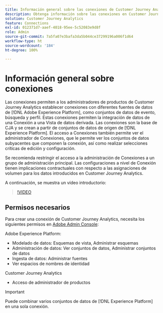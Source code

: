 ```yaml
---
title: Información general sobre las conexiones de Customer Journey Analytics
description: Obtenga información sobre las conexiones en Customer Journey Analytics.
solution: Customer Journey Analytics
feature: Connections
exl-id: 012371d7-aaef-4018-95ee-5c52083e9d8f
role: Admin
source-git-commit: 7a5fa07e3bafa3da5b044ce37299196a006f1d64
workflow-type: ht
source-wordcount: '184'
ht-degree: 100%

---
```


# Información general sobre conexiones

Las conexiones permiten a los administradores de productos de Customer Journey Analytics establecer conexiones con diferentes fuentes de datos de [!DNL Adobe Experience Platform], como conjuntos de datos de evento, búsqueda y perfil. Estas conexiones permiten la integración de datos de una Conexión a una Vista de datos derivada. Las conexiones son la base de CJA y se crean a partir de conjuntos de datos de origen de [!DNL Experience Platform]. El acceso a Conexiones también permite ver el administrador de Conexiones, que le permite ver los conjuntos de datos subyacentes que componen la conexión, así como realizar selecciones críticas de edición y configuración.

Se recomienda restringir el acceso a la administración de Conexiones a un grupo de administración principal. Las configuraciones a nivel de Conexión tienen implicaciones contractuales con respecto a las asignaciones de volumen para los datos introducidos en Customer Journey Analytics.

A continuación, se muestra un vídeo introductorio:

>[!VIDEO](https://video.tv.adobe.com/v/35111/?quality=12&learn=on)

## Permisos necesarios

Para crear una conexión de Customer Journey Analytics, necesita los siguientes permisos en [Adobe Admin Console](https://helpx.adobe.com/es/enterprise/admin-guide.html/enterprise/using/manage-permissions-and-roles.ug.html):

Adobe Experience Platform:

* Modelado de datos: Esquemas de vista, Administrar esquemas
* Administración de datos: Ver conjuntos de datos, Administrar conjuntos de datos
* Ingesta de datos: Administrar fuentes
* Ver espacios de nombres de identidad

Customer Journey Analytics

* Acceso de administrador de productos

>[!IMPORTANT]
>
>Puede combinar varios conjuntos de datos de [!DNL Experience Platform] en una sola conexión.
